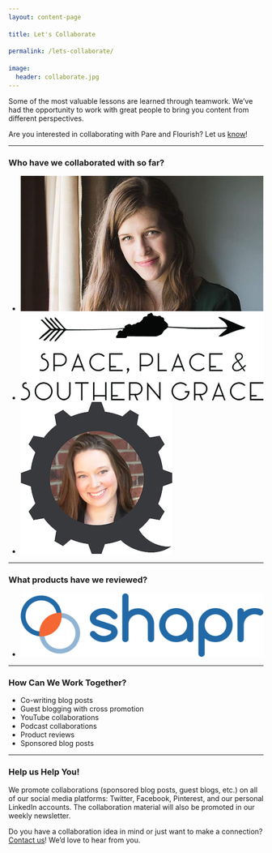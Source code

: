 ```yaml
---
layout: content-page

title: Let's Collaborate

permalink: /lets-collaborate/

image:
  header: collaborate.jpg
---
```


<p>Some of the most valuable lessons are learned through teamwork. We’ve had the opportunity to work with great people to bring you content from different perspectives. </p>

Are you interested in collaborating with Pare and Flourish? Let us <a href="mailto:{{site.email}}">know</a>!

<hr class="secondary">

### Who have we collaborated with so far?

<ul class="collaborateList">
	<li>
		<a href="/blog/interview-tips-from-an-introvert/">
			<img class="img-responsive img-fluid" src="/assets/images/other/collaborate/saxon.jpg" alt="Saxon" title="Saxon">
		</a>
	</li>
	<li>
		<a href="/blog/your-questions-about-workplace-holidays-answered/">
			<img class="img-responsive img-fluid" src="/assets/images/other/collaborate/spacePlaceAndSouthernGrace.jpg" alt="Space, Place, & Southern Grace" title="Space, Place, & Southern Grace">
		</a>
	</li>
	<li>
		<a href="/blog/stop-consuming-learn-by-doing/">
			<img class="img-responsive img-fluid" src="/assets/images/other/collaborate/ashNorton.jpg" alt="Ash Norton" title="Ash Norton">
		</a>
	</li>
</ul>

<hr class="secondary">

### What products have we reviewed?

<ul class="collaborateList">
	<li>
		<a href="/blog/why-you-should-be-using-the-shapr-networking-app/">
			<img class="img-responsive img-fluid" src="/assets/images/other/collaborate/shapr.jpg" alt="shapr" title="shapr">
		</a>
	</li>
</ul>

<hr class="secondary">

### How Can We Work Together?

<ul>
	<li>Co-writing blog posts</li>
	<li>Guest blogging with cross promotion</li>
	<li>YouTube collaborations</li>
	<li>Podcast collaborations</li>
	<li>Product reviews </li>
	<li>Sponsored blog posts</li>
</ul>

<hr class="secondary">

### Help us Help You!

We promote collaborations (sponsored blog posts, guest blogs, etc.) on all of our social media platforms: Twitter, Facebook, Pinterest, and our personal LinkedIn accounts. The collaboration material will also be promoted in our weekly newsletter. 

Do you have a collaboration idea in mind or just want to make a connection? <a href="mailto:{{site.email}}">Contact us</a>! We’d love to hear from you. 